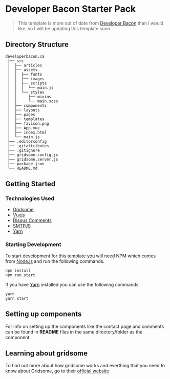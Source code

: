 # Developer Bacon Starter Pack

> This template is more out of date from [Developer Bacon](https://developerbacon.ca) than I would like, so I will be updating this template soon.

## Directory Structure

```
developerbacon.ca
 ├── src
 │  ├── articles
 │  ├── assets
 │  │  ├── fonts
 │  │  ├── images
 │  │  ├── scripts
 │  │  │  └── main.js
 │  │  └── styles
 │  │     ├── mixins
 │  │     └── main.scss
 │  ├── components
 │  ├── layouts
 │  ├── pages
 │  ├── templates
 │  ├── favicon.png
 │  ├── App.vue
 │  ├── index.html
 │  └── main.js
 ├── .editorconfig
 ├── .gitattributes
 ├── .gitignore
 ├── gridsome.config.js
 ├── gridsome.server.js
 ├── package.json
 └── README.md
```

## Getting Started

### Technologies Used

- [Gridsome](https://gridsome.org/)
- [Vuejs](https://vuejs.org)
- [Disqus Comments](https://disqus.com/)
- [SMTPJS](https://smtpjs.com/)
- [Yarn](https://yarnpkg.com/)

### Starting Development

To start development for this template you will need NPM which comes from [Node.js](https://nodejs.org/) and run the following commands.

```shell
npm install
npm run start
```

If you have [Yarn](https://yarnpkg.com/) installed you can use the following commands.

```shell
yarn
yarn start
```

## Setting up components

For info on setting up the components like the contact page and comments can be found in **README** files in the same directory/folder as the component.

## Learning about gridsome

To find out more about how gridsome works and everthing that you need to know about Gridsome, go to their [official website](https://gridsome.org)
